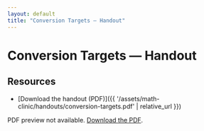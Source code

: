 ```yaml
---
layout: default
title: "Conversion Targets — Handout"
---
```


# Conversion Targets — Handout

## Resources
- [Download the handout (PDF)]({{ '/assets/math-clinic/handouts/conversion-targets.pdf' | relative_url }})

<object
  data="{{ '/assets/math-clinic/handouts/conversion-targets.pdf' | relative_url }}"
  type="application/pdf" width="100%" height="850">
  <p>PDF preview not available.
     <a href="{{ '/assets/math-clinic/handouts/conversion-targets.pdf' | relative_url }}">Download the PDF</a>.
  </p>
</object>
